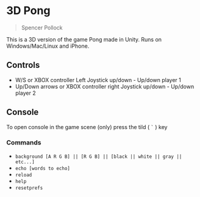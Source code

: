# 3D Pong
> Spencer Pollock  

This is a 3D version of the game Pong made in Unity.
Runs on Windows/Mac/Linux and iPhone.

## Controls
- W/S or XBOX controller Left Joystick up/down - Up/down player 1  
- Up/Down arrows or XBOX controller right Joystick up/down - Up/down player 2

## Console
To open console in the game scene (only) press the tild ( ``` ` ``` ) key
### Commands
- `background [A R G B] || [R G B] || [black || white || gray || etc...]`  
- `echo [words to echo]`  
- `reload`  
- `help`  
- `resetprefs`  
